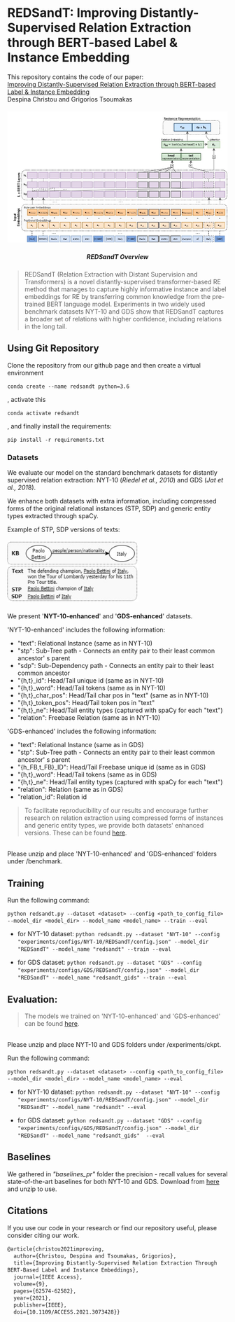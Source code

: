 #  REDSandT: Improving Distantly-Supervised Relation Extraction through BERT-based Label & Instance Embedding


This repository contains the code of our paper:<br />
[Improving Distantly-Supervised Relation Extraction through BERT-based Label & Instance Embedding](https://ieeexplore.ieee.org/stamp/stamp.jsp?tp=&arnumber=9405641)<br />
Despina Christou and Grigorios Tsoumakas

<h5 align="center">
  <img width="600" align="center"  src="./paper_images/REDSandT_model.jpg" " alt="...">
</h5>
<h5 align="center">
  REDSandT Overview
</h5>


> REDSandT (Relation Extraction with Distant Supervision and Transformers) is a novel distantly-supervised 
transformer-based RE method that manages to capture highly informative instance and label embeddings for RE by 
transferring common knowledge from the pre-trained BERT language model. Experiments in two widely used benchmark 
datasets NYT-10 and GDS show that REDSandT captures a broader set of relations with higher confidence, including 
relations in the long tail.


## Using Git Repository
Clone the repository from our github page and then create a virtual environment
```
conda create --name redsandt python=3.6
```
, activate this
```
conda activate redsandt
```

, and finally install the requirements:
```
pip install -r requirements.txt
```


### Datasets
We evaluate our model on the standard benchmark datasets for distantly supervised relation extraction: NYT-10 (_Riedel et al., 2010_) and GDS (*Jat et al., 201*8).

We enhance both datasets with extra information, including compressed forms of the original relational instances (STP, SDP) and generic entity types extracted through spaCy. 

<h8 align="left">
  Example of STP, SDP versions of texts:
</h8>
<h5 align="left">
  <img width="300" align="center"  src="./paper_images/REinputs.jpg" " alt="...">
</h5>

We present '**NYT-10-enhanced**' and '**GDS-enhanced**' datasets.

'NYT-10-enhanced' includes the following information:
- "text": Relational Instance (same as in NYT-10)
- "stp": Sub-Tree path - Connects an entity pair to their least common ancestor' s parent
- "sdp": Sub-Dependency path - Connects an entity pair to their least common ancestor
- "{h,t}_id": Head/Tail unique id (same as in NYT-10)
- "{h,t}_word": Head/Tail tokens (same as in NYT-10)
- "{h,t}_char_pos": Head/Tail char pos in "text" (same as in NYT-10)
- "{h,t}_token_pos": Head/Tail token pos in "text"
- "{h,t}_ne": Head/Tail entity types (captured with spaCy for each "text")
- "relation": Freebase Relation (same as in NYT-10)


'GDS-enhanced' includes the following information:
- "text": Relational Instance (same as in GDS)
- "stp": Sub-Tree path - Connects an entity pair to their least common ancestor' s parent
- "{h_FB,t_FB}_ID": Head/Tail Freebase unique id (same as in GDS)
- "{h,t}_word": Head/Tail tokens (same as in GDS)
- "{h,t}_ne": Head/Tail entity types (captured with spaCy for each "text")
- "relation": Relation (same as in GDS)
- "relation_id": Relation id

> To facilitate 
reproducibility of our results and encourage further research on relation extraction using compressed forms of 
instances and generic entity types, we provide both datasets' enhanced versions. These can be found [here](https://drive.google.com/file/d/1YF4Qvz8p3-tuZ-hJ4DXhl7Vhz-kepKKl/view?usp=sharing).
 <br/>
 Please unzip and place 'NYT-10-enhanced' and 'GDS-enhanced' folders under /benchmark.



## Training
Run the following command:
```
python redsandt.py --dataset <dataset> --config <path_to_config_file> --model_dir <model_dir> --model_name <model_name> --train --eval
```
- for NYT-10 dataset:
``
python redsandt.py --dataset "NYT-10" --config "experiments/configs/NYT-10/REDSandT/config.json" --model_dir "REDSandT" --model_name "redsandt" --train --eval
``

- for GDS dataset:
``
python redsandt.py --dataset "GDS" --config "experiments/configs/GDS/REDSandT/config.json" --model_dir "REDSandT" --model_name "redsandt_gids" --train --eval
``

## Evaluation:
> The models we trained on 'NYT-10-enhanced' and 'GDS-enhanced' can be found [here](https://drive.google.com/file/d/1qIcJMJaZ8Fku8lirQphCeGvbquhtIDnj/view?usp=sharing).
 <br/>
 Please unzip and place NYT-10 and GDS folders under /experiments/ckpt.

Run the following command:
```
python redsandt.py --dataset <dataset> --config <path_to_config_file> --model_dir <model_dir> --model_name <model_name> --eval
```
- for NYT-10 dataset:
``
python redsandt.py --dataset "NYT-10" --config "experiments/configs/NYT-10/REDSandT/config.json" --model_dir "REDSandT" --model_name "redsandt" --eval
``

- for GDS dataset:
``
python redsandt.py --dataset "GDS" --config "experiments/configs/GDS/REDSandT/config.json" --model_dir "REDSandT" --model_name "redsandt_gids"  --eval
``



## Baselines
We gathered in *"baselines_pr"* folder the precision - recall values for several state-of-the-art baselines for both 
NYT-10 and GDS. Download from [here](https://drive.google.com/file/d/1-0DWtLqDMT4xQcIR8fSHT16EOg1vhYA8/view?usp=sharing) and unzip to use.

## Citations
If you use our code in your research or find our repository useful, please consider citing our work.
```
@article{christou2021improving,
  author={Christou, Despina and Tsoumakas, Grigorios},  
  title={Improving Distantly-Supervised Relation Extraction Through BERT-Based Label and Instance Embeddings},
  journal={IEEE Access},  
  volume={9},    
  pages={62574-62582},  
  year={2021},
  publisher={IEEE}, 
  doi={10.1109/ACCESS.2021.3073428}}
```
